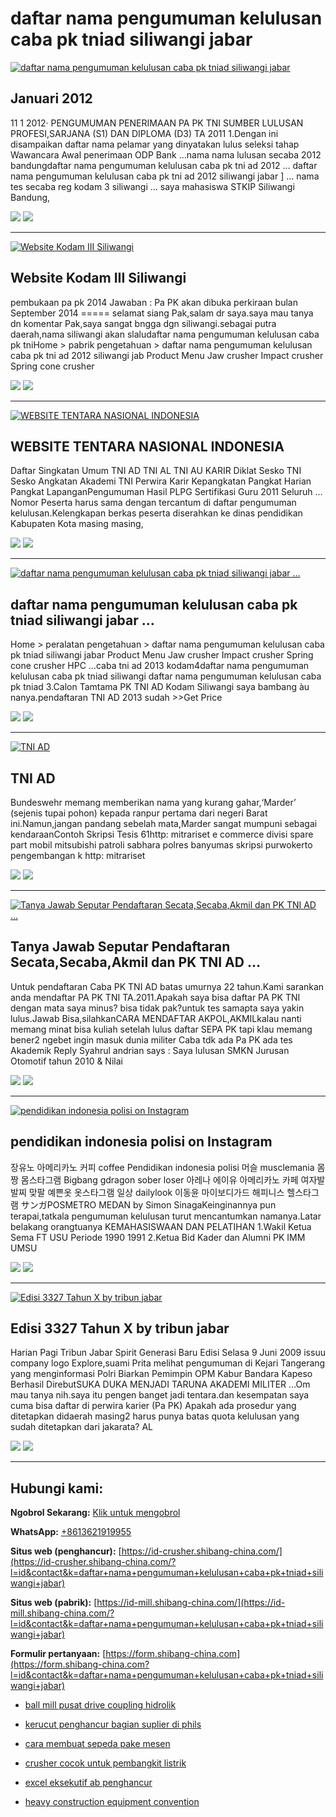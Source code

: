 # daftar nama pengumuman kelulusan caba pk tniad siliwangi jabar

<a href="https://swt.shibang-china.com/?l=id&img&k=daftar+nama+pengumuman+kelulusan+caba+pk+tniad+siliwangi+jabar" target="_blank">![daftar nama pengumuman kelulusan caba pk tniad siliwangi jabar](http://static.shibang-china.com/all-800x300/1381.jpg)</a>

## Januari 2012
11 1 2012· PENGUMUMAN PENERIMAAN PA PK TNI SUMBER LULUSAN PROFESI,SARJANA (S1) DAN DIPLOMA (D3) TA 2011 1.Dengan ini disampaikan daftar nama pelamar yang dinyatakan lulus seleksi tahap Wawancara Awal penerimaan ODP Bank …nama nama lulusan secaba 2012 bandungdaftar nama pengumuman kelulusan caba pk tni ad 2012 … daftar nama pengumuman kelulusan caba pk tni ad 2012 siliwangi jabar ] … nama tes secaba reg kodam 3 siliwangi … saya mahasiswa STKIP Siliwangi Bandung,


<a href="https://whatsapp.shibangsoft.com/WhatsApp.php" target="_blank" title="WhatsApp">![](http://static.shibang-china.com/icon/whatsapp.png)</a> <a href="https://swt.shibang-china.com/?l=id&icon&k=daftar+nama+pengumuman+kelulusan+caba+pk+tniad+siliwangi+jabar" target="_blank">![](http://static.shibang-china.com/icon/chat-id.png)</a>

---

<a href="https://swt.shibang-china.com/?l=id&img&k=daftar+nama+pengumuman+kelulusan+caba+pk+tniad+siliwangi+jabar" target="_blank">![Website Kodam III Siliwangi](http://static.shibang-china.com/all-800x300/922.jpg)</a>

## Website Kodam III Siliwangi
pembukaan pa pk 2014 Jawaban : Pa PK akan dibuka perkiraan bulan September 2014 ===== selamat siang Pak,salam dr saya.saya mau tanya dn komentar Pak,saya sangat bngga dgn siliwangi.sebagai putra daerah,nama siliwangi akan slaludaftar nama pengumuman kelulusan caba pk tniHome > pabrik pengetahuan > daftar nama pengumuman kelulusan caba pk tni ad 2012 siliwangi jab Product Menu Jaw crusher Impact crusher Spring cone crusher


<a href="https://whatsapp.shibangsoft.com/WhatsApp.php" target="_blank" title="WhatsApp">![](http://static.shibang-china.com/icon/whatsapp.png)</a> <a href="https://swt.shibang-china.com/?l=id&icon&k=daftar+nama+pengumuman+kelulusan+caba+pk+tniad+siliwangi+jabar" target="_blank">![](http://static.shibang-china.com/icon/chat-id.png)</a>

---

<a href="https://swt.shibang-china.com/?l=id&img&k=daftar+nama+pengumuman+kelulusan+caba+pk+tniad+siliwangi+jabar" target="_blank">![WEBSITE TENTARA NASIONAL INDONESIA](http://static.shibang-china.com/all-800x300/647.jpg)</a>

## WEBSITE TENTARA NASIONAL INDONESIA
Daftar Singkatan Umum TNI AD TNI AL TNI AU KARIR Diklat Sesko TNI Sesko Angkatan Akademi TNI Perwira Karir Kepangkatan Pangkat Harian Pangkat LapanganPengumuman Hasil PLPG Sertifikasi Guru 2011 Seluruh …Nomor Peserta harus sama dengan tercantum di daftar pengumuman kelulusan.Kelengkapan berkas peserta diserahkan ke dinas pendidikan Kabupaten Kota masing masing,


<a href="https://whatsapp.shibangsoft.com/WhatsApp.php" target="_blank" title="WhatsApp">![](http://static.shibang-china.com/icon/whatsapp.png)</a> <a href="https://swt.shibang-china.com/?l=id&icon&k=daftar+nama+pengumuman+kelulusan+caba+pk+tniad+siliwangi+jabar" target="_blank">![](http://static.shibang-china.com/icon/chat-id.png)</a>

---

<a href="https://swt.shibang-china.com/?l=id&img&k=daftar+nama+pengumuman+kelulusan+caba+pk+tniad+siliwangi+jabar" target="_blank">![daftar nama pengumuman kelulusan caba pk tniad siliwangi jabar …](http://static.shibang-china.com/all-800x300/1475.jpg)</a>

## daftar nama pengumuman kelulusan caba pk tniad siliwangi jabar …
Home > peralatan pengetahuan > daftar nama pengumuman kelulusan caba pk tniad siliwangi jabar Product Menu Jaw crusher Impact crusher Spring cone crusher HPC …caba tni ad 2013 kodam4daftar nama pengumuman kelulusan caba pk tniad siliwangi daftar nama pengumuman kelulusan caba pk tniad 3.Calon Tamtama PK TNI AD Kodam Siliwangi saya bambang àu nanya.pendaftaran TNI AD 2013 sudah >>Get Price


<a href="https://whatsapp.shibangsoft.com/WhatsApp.php" target="_blank" title="WhatsApp">![](http://static.shibang-china.com/icon/whatsapp.png)</a> <a href="https://swt.shibang-china.com/?l=id&icon&k=daftar+nama+pengumuman+kelulusan+caba+pk+tniad+siliwangi+jabar" target="_blank">![](http://static.shibang-china.com/icon/chat-id.png)</a>

---

<a href="https://swt.shibang-china.com/?l=id&img&k=daftar+nama+pengumuman+kelulusan+caba+pk+tniad+siliwangi+jabar" target="_blank">![TNI AD](http://static.shibang-china.com/all-800x300/474.jpg)</a>

## TNI AD
Bundeswehr memang memberikan nama yang kurang gahar,‘Marder’ (sejenis tupai pohon) kepada ranpur pertama dari negeri Barat ini.Namun,jangan pandang sebelah mata,Marder sangat mumpuni sebagai kendaraanContoh Skripsi Tesis 61http: mitrariset e commerce divisi spare part mobil mitsubishi patroli sabhara polres banyumas skripsi purwokerto pengembangan k http: mitrariset


<a href="https://whatsapp.shibangsoft.com/WhatsApp.php" target="_blank" title="WhatsApp">![](http://static.shibang-china.com/icon/whatsapp.png)</a> <a href="https://swt.shibang-china.com/?l=id&icon&k=daftar+nama+pengumuman+kelulusan+caba+pk+tniad+siliwangi+jabar" target="_blank">![](http://static.shibang-china.com/icon/chat-id.png)</a>

---

<a href="https://swt.shibang-china.com/?l=id&img&k=daftar+nama+pengumuman+kelulusan+caba+pk+tniad+siliwangi+jabar" target="_blank">![Tanya Jawab Seputar Pendaftaran Secata,Secaba,Akmil dan PK TNI AD …](http://static.shibang-china.com/all-800x300/1170.jpg)</a>

## Tanya Jawab Seputar Pendaftaran Secata,Secaba,Akmil dan PK TNI AD …
Untuk pendaftaran Caba PK TNI AD batas umurnya 22 tahun.Kami sarankan anda mendaftar PA PK TNI TA.2011.Apakah saya bisa daftar PA PK TNI dengan mata saya minus? bisa tidak pak?untuk tes samapta saya yakin lulus.Jawab Bisa,silahkanCARA MENDAFTAR AKPOL,AKMILkalau nanti memang minat bisa kuliah setelah lulus daftar SEPA PK tapi klau memang bener2 ngebet ingin masuk dunia militer Caba tdk ada Pa PK ada tes Akademik Reply Syahrul andrian says : Saya lulusan SMKN Jurusan Otomotif tahun 2010 & Nilai


<a href="https://whatsapp.shibangsoft.com/WhatsApp.php" target="_blank" title="WhatsApp">![](http://static.shibang-china.com/icon/whatsapp.png)</a> <a href="https://swt.shibang-china.com/?l=id&icon&k=daftar+nama+pengumuman+kelulusan+caba+pk+tniad+siliwangi+jabar" target="_blank">![](http://static.shibang-china.com/icon/chat-id.png)</a>

---

<a href="https://swt.shibang-china.com/?l=id&img&k=daftar+nama+pengumuman+kelulusan+caba+pk+tniad+siliwangi+jabar" target="_blank">![pendidikan indonesia polisi on Instagram](http://static.shibang-china.com/all-800x300/1527.jpg)</a>

## pendidikan indonesia polisi on Instagram
장유노 아메리카노 커피 coffee Pendidikan indonesia polisi 머슬 musclemania 몸짱 몸스타그램 Bigbang gdragon sober loser 아레나 에이유 아메리카노 카페 여자발 발찌 맞팔 예쁜옷 옷스타그램 일상 dailylook 이동윤 마이보디가드 해피니스 헬스타그램 サンガPOSMETRO MEDAN by Simon SinagaKeinginannya pun terapai,tatkala pengumuman kelulusan turut mencantumkan namanya.Latar belakang orangtuanya KEMAHASISWAAN DAN PELATIHAN 1.Wakil Ketua Sema FT USU Periode 1990 1991 2.Ketua Bid Kader dan Alumni PK IMM UMSU


<a href="https://whatsapp.shibangsoft.com/WhatsApp.php" target="_blank" title="WhatsApp">![](http://static.shibang-china.com/icon/whatsapp.png)</a> <a href="https://swt.shibang-china.com/?l=id&icon&k=daftar+nama+pengumuman+kelulusan+caba+pk+tniad+siliwangi+jabar" target="_blank">![](http://static.shibang-china.com/icon/chat-id.png)</a>

---

<a href="https://swt.shibang-china.com/?l=id&img&k=daftar+nama+pengumuman+kelulusan+caba+pk+tniad+siliwangi+jabar" target="_blank">![Edisi 3327 Tahun X by tribun jabar](http://static.shibang-china.com/all-800x300/47.jpg)</a>

## Edisi 3327 Tahun X by tribun jabar
Harian Pagi Tribun Jabar Spirit Generasi Baru Edisi Selasa 9 Juni 2009 issuu company logo Explore,suami Prita melihat pengumuman di Kejari Tangerang yang menginformasi Polri Biarkan Pemimpin OPM Kabur Bandara Kapeso Berhasil DirebutSUKA DUKA MENJADI TARUNA AKADEMI MILITER …Om mau tanya nih.saya itu pengen banget jadi tentara.dan kesempatan saya cuma bisa daftar di perwira karier (Pa PK) Apakah ada prosedur yang ditetapkan didaerah masing2 harus punya batas quota kelulusan yang sudah ditetapkan dari jakarata? AL


<a href="https://whatsapp.shibangsoft.com/WhatsApp.php" target="_blank" title="WhatsApp">![](http://static.shibang-china.com/icon/whatsapp.png)</a> <a href="https://swt.shibang-china.com/?l=id&icon&k=daftar+nama+pengumuman+kelulusan+caba+pk+tniad+siliwangi+jabar" target="_blank">![](http://static.shibang-china.com/icon/chat-id.png)</a>

---
## Hubungi kami:

**Ngobrol Sekarang:** [Klik untuk mengobrol](https://swt.shibang-china.com?l=id&contact&k=daftar+nama+pengumuman+kelulusan+caba+pk+tniad+siliwangi+jabar)

**WhatsApp:**  [+8613621919955](https://whatsapp.shibangsoft.com/WhatsApp.php)

**Situs web (penghancur):** [https://id-crusher.shibang-china.com/](https://id-crusher.shibang-china.com/?l=id&contact&k=daftar+nama+pengumuman+kelulusan+caba+pk+tniad+siliwangi+jabar)

**Situs web (pabrik):** [https://id-mill.shibang-china.com/](https://id-mill.shibang-china.com/?l=id&contact&k=daftar+nama+pengumuman+kelulusan+caba+pk+tniad+siliwangi+jabar)

**Formulir pertanyaan:** [https://form.shibang-china.com](https://form.shibang-china.com?l=id&contact&k=daftar+nama+pengumuman+kelulusan+caba+pk+tniad+siliwangi+jabar)

* [ball mill pusat drive coupling hidrolik](../20/ball%20mill%20pusat%20drive%20coupling%20hidrolik.md)

* [kerucut penghancur bagian suplier di phils](../27/kerucut%20penghancur%20bagian%20suplier%20di%20phils.md)

* [cara membuat sepeda pake mesen](../22/cara%20membuat%20sepeda%20pake%20mesen.md)

* [crusher cocok untuk pembangkit listrik](../18/crusher%20cocok%20untuk%20pembangkit%20listrik.md)

* [excel eksekutif ab penghancur](../21/excel%20eksekutif%20ab%20penghancur.md)

* [heavy construction equipment convention](../30/heavy%20construction%20equipment%20convention.md)